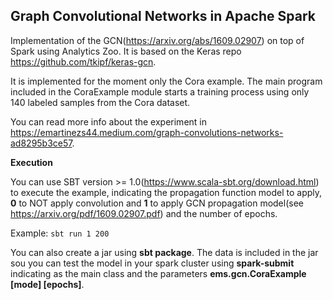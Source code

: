 ## Graph Convolutional Networks in Apache Spark

Implementation of the GCN(https://arxiv.org/abs/1609.02907) on top of Spark using Analytics Zoo. It is based on the Keras repo https://github.com/tkipf/keras-gcn.

It is implemented for the moment only the Cora example. The main program included in the CoraExample module starts a training process using only 140 labeled samples from the Cora dataset.

You can read more info about the experiment in https://emartinezs44.medium.com/graph-convolutions-networks-ad8295b3ce57.

**Execution**

You can use SBT version >= 1.0(https://www.scala-sbt.org/download.html) to execute the example, indicating the propagation function model to apply, **0** to NOT apply convolution and **1** to apply GCN propagation model(see https://arxiv.org/pdf/1609.02907.pdf) and the number of epochs.

Example:
	```sbt run 1 200```

You can also create a jar using **sbt package**. The data is included in the jar sou you can test the model in your spark cluster using **spark-submit** indicating as the main class and the parameters **ems.gcn.CoraExample [mode] [epochs]**.
